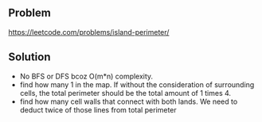 ## Problem

https://leetcode.com/problems/island-perimeter/

## Solution

- No BFS or DFS bcoz O(m\*n) complexity.
- find how many 1 in the map. If without the consideration of surrounding cells, the total perimeter should be the total amount of 1 times 4.
- find how many cell walls that connect with both lands. We need to deduct twice of those lines from total perimeter
